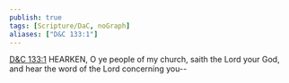 ```yaml
---
publish: true
tags: [Scripture/DaC, noGraph]
aliases: ["D&C 133:1"]
---
```

[D&C 133:1](https://churchofjesuschrist.org/study/scriptures/dc-testament/dc/133?lang=eng&id=p1#p1) HEARKEN, O ye people of my church, saith the Lord your God, and hear the word of the Lord concerning you--
